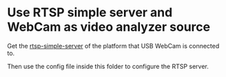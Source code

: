 # Use RTSP simple server and WebCam as video analyzer source 

Get the [rtsp-simple-server](https://github.com/aler9/rtsp-simple-server) of the platform that USB WebCam is connected to.

Then use the config file inside this folder to configure the RTSP server.